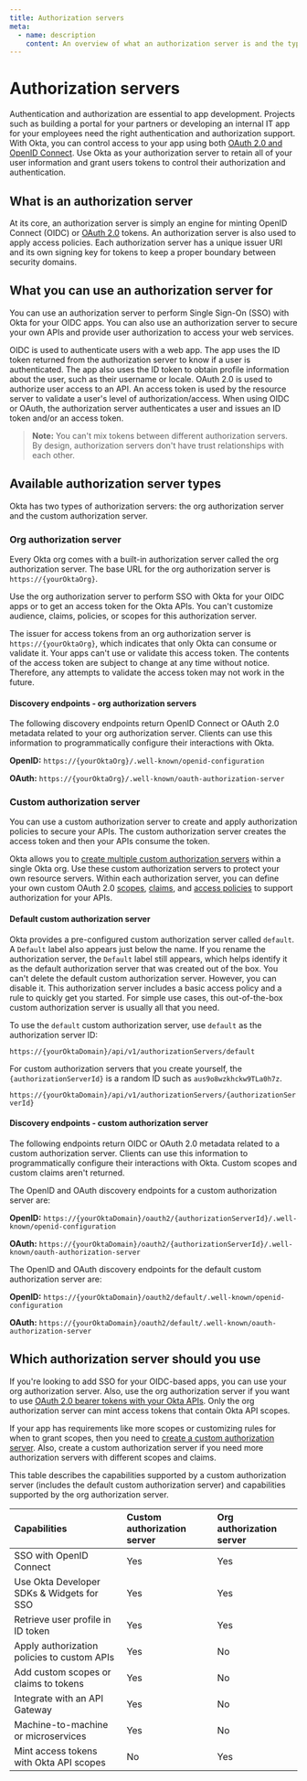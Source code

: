 ```yaml
---
title: Authorization servers
meta:
  - name: description
    content: An overview of what an authorization server is and the types of authorization servers available at Okta.
---
```


# Authorization servers

<ApiAmProdWarning />

Authentication and authorization are essential to app development. Projects such as building a portal for your partners or developing an internal IT app for your employees need the right authentication and authorization support. With Okta, you can control access to your app using both [OAuth 2.0 and OpenID Connect](/docs/concepts/oauth-openid/). Use Okta as your authorization server to retain all of your user information and grant users tokens to control their authorization and authentication.

## What is an authorization server

At its core, an authorization server is simply an engine for minting OpenID Connect (OIDC) or [OAuth 2.0](/docs/concepts/oauth-openid/#oauth-2-0) tokens. An authorization server is also used to apply access policies. Each authorization server has a unique issuer URI and its own signing key for tokens to keep a proper boundary between security domains.

## What you can use an authorization server for

You can use an authorization server to perform Single Sign-On (SSO) with Okta for your OIDC apps. You can also use an authorization server to secure your own APIs and provide user authorization to access your web services.

OIDC is used to authenticate users with a web app. The app uses the ID token returned from the authorization server to know if a user is authenticated. The app also uses the ID token to obtain profile information about the user, such as their username or locale. OAuth 2.0 is used to authorize user access to an API. An access token is used by the resource server to validate a user's level of authorization/access. When using OIDC or OAuth, the authorization server authenticates a user and issues an ID token and/or an access token.

> **Note:** You can't mix tokens between different authorization servers. By design, authorization servers don't have trust relationships with each other.

## Available authorization server types

Okta has two types of authorization servers: the org authorization server and the custom authorization server.

### Org authorization server

Every Okta org comes with a built-in authorization server called the org authorization server. The base URL for the org authorization server is `https://{yourOktaOrg}`.

Use the org authorization server to perform SSO with Okta for your OIDC apps or to get an access token for the Okta APIs. You can't customize audience, claims, policies, or scopes for this authorization server.

The issuer for access tokens from an org authorization server is `https://{yourOktaOrg}`, which indicates that only Okta can consume or validate it. Your apps can't use or validate this access token. The contents of the access token are subject to change at any time without notice. Therefore, any attempts to validate the access token may not work in the future.

#### Discovery endpoints - org authorization servers

The following discovery endpoints return OpenID Connect or OAuth 2.0 metadata related to your org authorization server. Clients can use this information to programmatically configure their interactions with Okta.

**OpenID:** `https://{yourOktaOrg}/.well-known/openid-configuration`

**OAuth:** `https://{yourOktaOrg}/.well-known/oauth-authorization-server`

### Custom authorization server

You can use a custom authorization server to create and apply authorization policies to secure your APIs. The custom authorization server creates the access token and then your APIs consume the token.

Okta allows you to [create multiple custom authorization servers](/docs/guides/customize-authz-server/main/#create-an-authorization-server) within a single Okta org. Use these custom authorization servers to protect your own resource servers. Within each authorization server, you can define your own custom OAuth 2.0 [scopes](/docs/guides/customize-authz-server/main/#create-scopes), [claims](/docs/guides/customize-authz-server/main/#create-claims), and [access policies](/docs/guides/customize-authz-server/main/#create-access-policies) to support authorization for your APIs.

#### Default custom authorization server

Okta provides a pre-configured custom authorization server called `default`. A `Default` label also appears just below the name. If you rename the authorization server, the `Default` label still appears, which helps identify it as the default authorization server that was created out of the box. You can't delete the default custom authorization server. However, you can disable it. This authorization server includes a basic access policy and a rule to quickly get you started. For simple use cases, this out-of-the-box custom authorization server is usually all that you need.

To use the `default` custom authorization server, use `default` as the authorization server ID:

`https://{yourOktaDomain}/api/v1/authorizationServers/default`

For custom authorization servers that you create yourself, the `{authorizationServerId}` is a random ID such as `aus9o8wzkhckw9TLa0h7z`.

`https://{yourOktaDomain}/api/v1/authorizationServers/{authorizationServerId}`

#### Discovery endpoints - custom authorization server

The following endpoints return OIDC or OAuth 2.0 metadata related to a custom authorization server. Clients can use this information to programmatically configure their interactions with Okta. Custom scopes and custom claims aren't returned.

The OpenID and OAuth discovery endpoints for a custom authorization server are:

**OpenID:** `https://{yourOktaDomain}/oauth2/{authorizationServerId}/.well-known/openid-configuration`

**OAuth:** `https://{yourOktaDomain}/oauth2/{authorizationServerId}/.well-known/oauth-authorization-server`

The OpenID and OAuth discovery endpoints for the default custom authorization server are:

**OpenID:** `https://{yourOktaDomain}/oauth2/default/.well-known/openid-configuration`

**OAuth:** `https://{yourOktaDomain}/oauth2/default/.well-known/oauth-authorization-server`

## Which authorization server should you use

If you're looking to add SSO for your OIDC-based apps, you can use your org authorization server. Also, use the org authorization server if you want to use [OAuth 2.0 bearer tokens with your Okta APIs](/docs/guides/implement-oauth-for-okta/). Only the org authorization server can mint access tokens that contain Okta API scopes.

If your app has requirements like more scopes or customizing rules for when to grant scopes, then you need to [create a custom authorization server](/docs/guides/customize-authz-server/). Also, create a custom authorization server if you need more authorization servers with different scopes and claims.

This table describes the capabilities supported by a custom authorization server (includes the default custom authorization server) and capabilities supported by the org authorization server.

| Capabilities                               | Custom authorization server          | Org authorization server    |
| :----------------------------------------- | :----------------------------------- | :-------------------------- |
| SSO with OpenID Connect                    | Yes                                  | Yes                         |
| Use Okta Developer SDKs & Widgets for SSO  | Yes                                  | Yes                         |
| Retrieve user profile in ID token          | Yes                                  | Yes                         |
| Apply authorization policies to custom APIs| Yes                                  | No                          |
| Add custom scopes or claims to tokens      | Yes                                  | No                          |
| Integrate with an API Gateway              | Yes                                  | No                          |
| Machine-to-machine or microservices        | Yes                                  | No                          |
| Mint access tokens with Okta API scopes    | No                                   | Yes                         |
